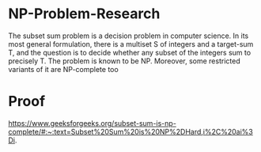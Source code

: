 # NP-Problem-Research
The subset sum problem is a decision problem in computer science. In its most general formulation, there is a multiset S of integers and a target-sum T, and the question is to decide whether any subset of the integers sum to precisely T. The problem is known to be NP. Moreover, some restricted variants of it are NP-complete too
# Proof
https://www.geeksforgeeks.org/subset-sum-is-np-complete/#:~:text=Subset%20Sum%20is%20NP%2DHard,i%2C%20ai%3Di.
